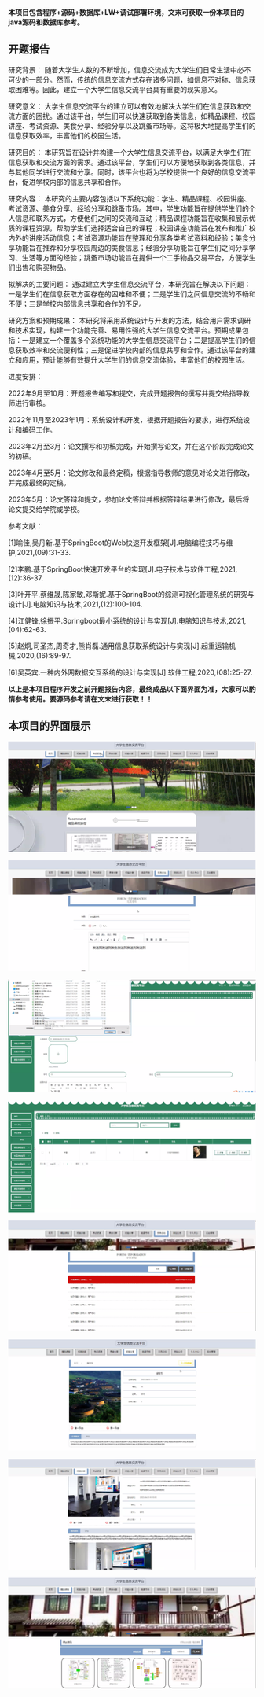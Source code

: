 ****本项目包含程序+源码+数据库+LW+调试部署环境，文末可获取一份本项目的java源码和数据库参考。****

## ******开题报告******

研究背景：
随着大学生人数的不断增加，信息交流成为大学生们日常生活中必不可少的一部分。然而，传统的信息交流方式存在诸多问题，如信息不对称、信息获取困难等。因此，建立一个大学生信息交流平台具有重要的现实意义。

研究意义：
大学生信息交流平台的建立可以有效地解决大学生们在信息获取和交流方面的困扰。通过该平台，学生们可以快速获取到各类信息，如精品课程、校园讲座、考试资源、美食分享、经验分享以及跳蚤市场等。这将极大地提高学生们的信息获取效率，丰富他们的校园生活。

研究目的：
本研究旨在设计并构建一个大学生信息交流平台，以满足大学生们在信息获取和交流方面的需求。通过该平台，学生们可以方便地获取到各类信息，并与其他同学进行交流和分享。同时，该平台也将为学校提供一个良好的信息交流平台，促进学校内部的信息共享和合作。

研究内容：
本研究的主要内容包括以下系统功能：学生、精品课程、校园讲座、考试资源、美食分享、经验分享和跳蚤市场。其中，学生功能旨在提供学生们的个人信息和联系方式，方便他们之间的交流和互动；精品课程功能旨在收集和展示优质的课程资源，帮助学生们选择适合自己的课程；校园讲座功能旨在发布和推广校内外的讲座活动信息；考试资源功能旨在整理和分享各类考试资料和经验；美食分享功能旨在推荐和分享校园周边的美食信息；经验分享功能旨在学生们之间分享学习、生活等方面的经验；跳蚤市场功能旨在提供一个二手物品交易平台，方便学生们出售和购买物品。

拟解决的主要问题：
通过建立大学生信息交流平台，本研究旨在解决以下问题：一是学生们在信息获取方面存在的困难和不便；二是学生们之间信息交流的不畅和不便；三是学校内部信息共享和合作的不足。

研究方案和预期成果：
本研究将采用系统设计与开发的方法，结合用户需求调研和技术实现，构建一个功能完善、易用性强的大学生信息交流平台。预期成果包括：一是建立一个覆盖多个系统功能的大学生信息交流平台；二是提高学生们的信息获取效率和交流便利性；三是促进学校内部的信息共享和合作。通过该平台的建立和应用，预计能够有效提升大学生们的信息交流体验，丰富他们的校园生活。

进度安排：

2022年9月至10月：开题报告编写和提交，完成开题报告的撰写并提交给指导教师进行审核。

2022年11月至2023年1月：系统设计和开发，根据开题报告的要求，进行系统设计和编码工作。

2023年2月至3月：论文撰写和初稿完成，开始撰写论文，并在这个阶段完成论文的初稿。

2023年4月至5月：论文修改和最终定稿，根据指导教师的意见对论文进行修改，并完成最终的定稿。

2023年5月：论文答辩和提交，参加论文答辩并根据答辩结果进行修改，最后将论文提交给学院或学校。

参考文献：

[1]喻佳,吴丹新.基于SpringBoot的Web快速开发框架[J].电脑编程技巧与维护,2021,(09):31-33.

[2]李鹏.基于SpringBoot快速开发平台的实现[J].电子技术与软件工程,2021,(12):36-37.

[3]叶开平,蔡维晟,陈家敏,邓斯妮.基于SpringBoot的综测可视化管理系统的研究与设计[J].电脑知识与技术,2021,(12):100-104.

[4]江健锋,徐振平.Springboot最小系统的设计与实现[J].电脑知识与技术,2021,(04):62-63.

[5]赵炯,司圣杰,周奇才,熊肖磊.通用信息获取系统设计与实现[J].起重运输机械,2020,(16):89-97.

[6]吴英宾.一种内外网数据交互系统的设计与实现[J].软件工程,2020,(08):25-27.

****以上是本项目程序开发之前开题报告内容，最终成品以下面界面为准，大家可以酌情参考使用。要源码参考请在文末进行获取！！****

## ******本项目的界面展示******

![](./res/f71ee25507174f10aac976a6d14279c5.png)

![](./res/df3973920cf442efb9f254bc71aafa60.png)

![](./res/acccb1d29b334fbeaf15a25ce195c231.png)

![](./res/a25f42dc25504b14b20512d2146bb875.png)

![](./res/25e2f347787f4de1a13b3a83ed17e71d.png)

![](./res/ee6cd41e7e8d46dab47c5a186decf91c.png)

![](./res/8b578d390fca43d68f97dd769bf3f4ec.png)

![](./res/e3c1c91daaa5420b99a82d79cc86da8a.png)

